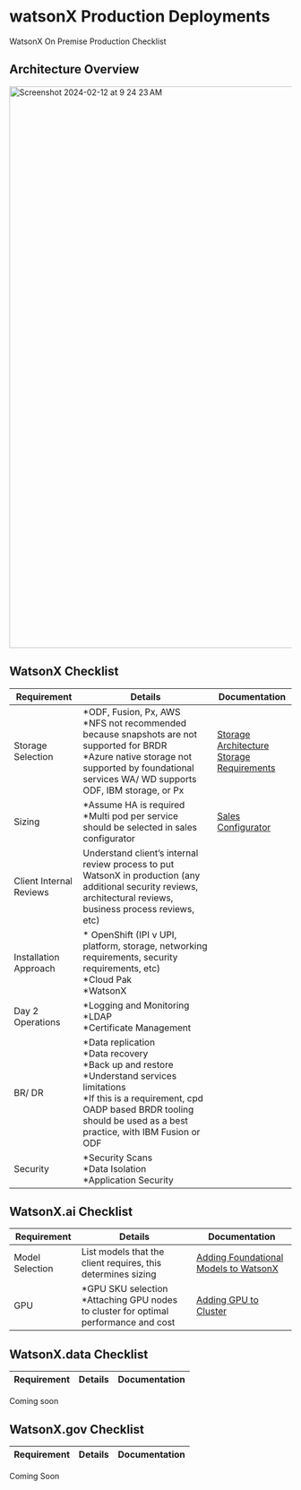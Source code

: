 # watsonX Production Deployments
WatsonX On Premise Production Checklist

## Architecture Overview

<img width="1003" alt="Screenshot 2024-02-12 at 9 24 23 AM" src="https://github.com/kathleenhosang/watsonXprod/assets/40863347/592ed3ab-035c-46d7-9e7a-16d5b528de5e">


## WatsonX Checklist
Requirement | Details | Documentation |
--------|--------|--------|
Storage Selection | *ODF, Fusion, Px, AWS <br /> *NFS not recommended because snapshots are not supported for BRDR <br /> *Azure native storage not supported by foundational services WA/ WD supports ODF, IBM storage, or Px | [Storage Architecture](https://www.ibm.com/docs/en/cloud-paks/cp-data/4.8.x?topic=architecture-storage) <br /> [Storage Requirements](https://www.ibm.com/docs/en/cloud-paks/cp-data/4.8.x?topic=requirements-storage) |
Sizing | *Assume HA is required <br /> *Multi pod per service should be selected in sales configurator | [Sales Configurator](https://app.ibmsalesconfigurator.com/#/)
Client Internal Reviews | Understand client’s internal review process to put WatsonX in production (any additional security reviews, architectural reviews, business process reviews, etc)
Installation Approach | * OpenShift (IPI v UPI, platform, storage, networking requirements, security requirements, etc) <br /> *Cloud Pak <br /> *WatsonX |
Day 2 Operations | *Logging and Monitoring <br /> *LDAP <br /> *Certificate Management |
BR/ DR | *Data replication <br /> *Data recovery <br /> *Back up and restore <br /> *Understand services limitations <br /> *If this is a requirement, cpd OADP based BRDR tooling should be used as a best practice, with IBM Fusion or ODF |
Security | *Security Scans <br /> *Data Isolation <br /> *Application Security | |

## WatsonX.ai Checklist
Requirement | Details | Documentation |
--------|--------|--------|
Model Selection | List models that the client requires, this determines sizing | [Adding Foundational Models to WatsonX](https://www.ibm.com/docs/en/cloud-paks/cp-data/4.8.x?topic=setup-adding-foundation-models) |
GPU | *GPU SKU selection <br /> *Attaching GPU nodes to cluster for optimal performance and cost | [Adding GPU to Cluster](https://www.ibm.com/docs/en/mas-cd/continuous-delivery?topic=inspection-enabling-gpu-passthrough)


## WatsonX.data Checklist
Requirement | Details | Documentation |
--------|--------|--------|
Coming soon 

## WatsonX.gov Checklist
Requirement | Details | Documentation |
--------|--------|--------|
Coming Soon

